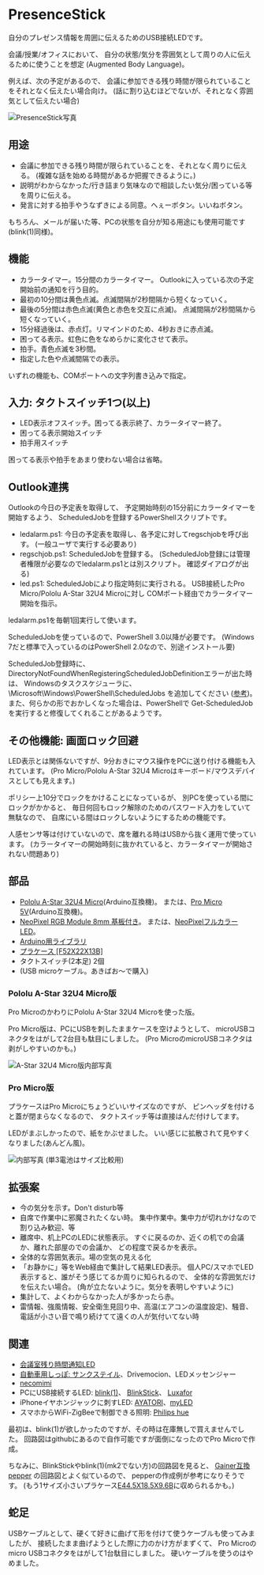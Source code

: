 # PresenceStick

自分のプレゼンス情報を周囲に伝えるためのUSB接続LEDです。

会議/授業/オフィスにおいて、
自分の状態/気分を雰囲気として周りの人に伝えるために使うことを想定
(Augmented Body Language)。

例えば、次の予定があるので、
会議に参加できる残り時間が限られていることをそれとなく伝えたい場合向け。
(話に割り込むほどでないが、それとなく雰囲気として伝えたい場合)

![PresenceStick写真](https://github.com/deton/presencestick/raw/img/PresenceStick.jpg)

## 用途
+ 会議に参加できる残り時間が限られていることを、それとなく周りに伝える。
  (複雑な話を始める時間があるか把握できるように。)
+ 説明がわからなかった/行き詰まり気味なので相談したい気分/困っている等を周りに伝える。
+ 発言に対する拍手やうなずきによる同意。へぇーボタン。いいねボタン。

もちろん、メールが届いた等、PCの状態を自分が知る用途にも使用可能です
(blink(1)同様)。

## 機能
* カラータイマー。15分間のカラータイマー。
  Outlookに入っている次の予定開始前の通知を行う目的。
 * 最初の10分間は黄色点滅。点滅間隔が2秒間隔から短くなっていく。
 * 最後の5分間は赤色点滅(黄色と赤色を交互に点滅)。
   点滅間隔が2秒間隔から短くなっていく。
 * 15分経過後は、赤点灯。リマインドのため、4秒おきに赤点滅。
* 困ってる表示。虹色に色をなめらかに変化させて表示。
* 拍手。青色点滅を3秒間。
* 指定した色や点滅間隔での表示。

いずれの機能も、COMポートへの文字列書き込みで指定。

## 入力: タクトスイッチ1つ(以上)
* LED表示オフスイッチ。困ってる表示終了、カラータイマー終了。
* 困ってる表示開始スイッチ
* 拍手用スイッチ

困ってる表示や拍手をあまり使わない場合は省略。

## Outlook連携
Outlookの今日の予定表を取得して、
予定開始時刻の15分前にカラータイマーを開始するよう、
ScheduledJobを登録するPowerShellスクリプトです。

* ledalarm.ps1: 今日の予定表を取得し、各予定に対してregschjobを呼び出す。
  (一般ユーザで実行する必要あり)
* regschjob.ps1: ScheduledJobを登録する。
  (ScheduledJob登録には管理者権限が必要なのでledalarm.ps1とは別スクリプト。
  確認ダイアログが出る)
* led.ps1: ScheduledJobにより指定時刻に実行される。
  USB接続したPro Micro/Pololu A-Star 32U4 Microに対し
  COMポート経由でカラータイマー開始を指示。

ledalarm.ps1を毎朝1回実行して使います。

ScheduledJobを使っているので、PowerShell 3.0以降が必要です。
(Windows 7だと標準で入っているのはPowerShell 2.0なので、別途インストール要)

ScheduledJob登録時に、
DirectoryNotFoundWhenRegisteringScheduledJobDefinitionエラーが出た時は、
Windowsのタスクスケジューラに、
\Microsoft\Windows\PowerShell\ScheduledJobs
を追加してください
([参考](http://technet.microsoft.com/en-us/library/hh849755.aspx))。
また、何らかの形でおかしくなった場合は、PowerShellで
Get-ScheduledJobを実行すると修復してくれることがあるようです。

## その他機能: 画面ロック回避
LED表示とは関係ないですが、9分おきにマウス操作をPCに送り付ける機能も入れています。
(Pro Micro/Pololu A-Star 32U4 Microはキーボード/マウスデバイスとしても見えます。)

ポリシー上10分でロックをかけることになっているが、
別PCを使っている間にロックがかかると、
毎日何回もロック解除のためのパスワード入力をしていて無駄なので、
自席にいる間はロックしないようにするための機能です。

人感センサ等は付けていないので、席を離れる時はUSBから抜く運用で使っています。
(カラータイマーの開始時刻に抜かれていると、カラータイマーが開始されない問題あり)

## 部品
+ [Pololu A-Star 32U4 Micro](https://www.switch-science.com/catalog/1748/)(Arduino互換機)。
  または、[Pro Micro 5V](http://www.switch-science.com/catalog/1623/)(Arduino互換機)。
+ [NeoPixel RGB Module 8mm 基板付き](http://www.akiba-led.jp/product/963)。
  または、[NeoPixelフルカラーLED](http://www.switch-science.com/catalog/1398/)。
 + [Arduino用ライブラリ](https://github.com/adafruit/Adafruit_NeoPixel)
+ [プラケース [F52X22X13B]](http://www.aitendo.com/product/5186)
+ タクトスイッチ(2本足) 2個
+ (USB microケーブル。あきばお～で購入)

### Pololu A-Star 32U4 Micro版
Pro MicroのかわりにPololu A-Star 32U4 Microを使った版。

Pro Micro版は、PCにUSBを刺したままケースを空けようとして、
microUSBコネクタをはがして2台目も駄目にしました。
(Pro MicroのmicroUSBコネクタは剥がしやすいのかも。)

![A-Star 32U4 Micro版内部写真](https://github.com/deton/presencestick/raw/img/PresenceStick2Inside.jpg)

### Pro Micro版
プラケースはPro Microにちょうどいいサイズなのですが、
ピンヘッダを付けると蓋が閉まらなくなるので、
タクトスイッチ等は直接はんだ付けしてます。

LEDがまぶしかったので、紙をかぶせました。
いい感じに拡散されて見やすくなりました(あんどん風)。

![内部写真](https://github.com/deton/presencestick/raw/img/PresenceStickInside.jpg)
(単3電池はサイズ比較用)

## 拡張案
* 今の気分を示す。Don't disturb等
 * 自席で作業中に邪魔されたくない時。
   集中作業中。集中力が切れかけなので割り込み歓迎、等
* 離席中、机上PCのLEDに状態表示。
  すぐに戻るのか、近くの机での会議か、離れた部屋のでの会議か、
  どの程度で戻るかを表示。
* 全体的な雰囲気表示。場の空気の見える化
 * 「お静かに」等をWeb経由で集計して結果LED表示。
   個人PC/スマホでLED表示すると、誰がそう感じてるか周りに知られるので、
   全体的な雰囲気だけを伝えたい場合。
   (角が立たないように。気分を表明しやすいように)
* 集計して、よくわからなかった人が多かったら赤。
* 雷情報、強風情報、安全衛生見回り中、高温(エアコンの温度設定)、騒音、
  電話が小さい音で鳴り続けてて遠くの人が気付いてない時

## 関連
* [会議室残り時間通知LED](https://github.com/deton/presencelamp)
* [自動車用しっぽ: サンクステイル](http://www.itmedia.co.jp/lifestyle/articles/0412/15/news033.html)、Drivemocion、LEDメッセンジャー
* [necomimi](http://neurowear.com/projects_detail/necomimi.html)
* PCにUSB接続するLED: [blink(1)](http://gigazine.net/news/20140804-blink1-mk2/)、
  [BlinkStick](http://www.blinkstick.com/)、
  [Luxafor](http://internet.watch.impress.co.jp/docs/yajiuma/20150123_684991.html)
* iPhoneイヤホンジャックに刺すLED: [AYATORI](http://ayatori-dev.vinclu.me/)、[myLED](http://gigazine.net/news/20121225-myled/)
* スマホからWiFi-ZigBeeで制御できる照明: [Philips hue](http://trendy.nikkeibp.co.jp/article/column/20140211/1055136/)

最初は、blink(1)が欲しかったのですが、その時は在庫無しで買えませんでした。
回路図はgithubにあるので自作可能ですが面倒になったのでPro Microで作成。

ちなみに、BlinkStickやblink(1)(mk2でない方)の回路図を見ると、
[Gainer互換pepper](http://morecatlab.akiba.coocan.jp/morecat_lab/Pepper.html)
の回路図とよく似ているので、
pepperの作成例が参考になりそうです。
(もう1サイズ小さいプラケース[E44.5X18.5X9.6B](http://www.aitendo.com/product/5185)に収められるかも。)

## 蛇足
USBケーブルとして、硬くて好きに曲げて形を付けて使うケーブルも使ってみましたが、
接続したまま曲げようとした際に力のかけ方がまずくて、
Pro Microのmicro USBコネクタをはがして1台駄目にしました。
硬いケーブルを使うのはやめました。
